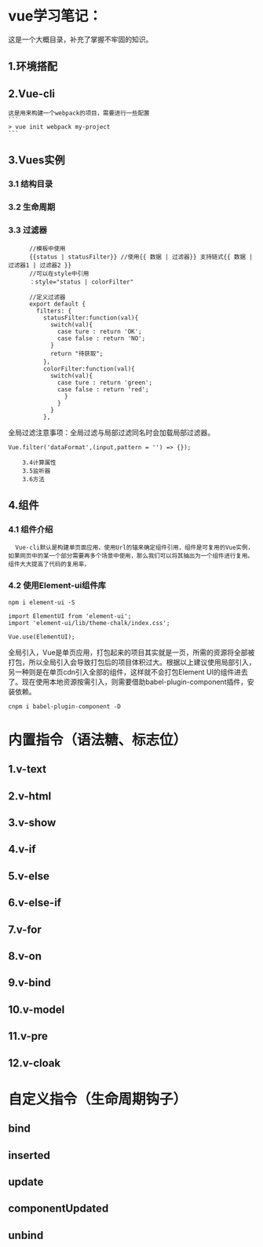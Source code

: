 # vue学习笔记：

这是一个大概目录，补充了掌握不牢固的知识。


## 1.环境搭配
## 2.Vue-cli
    这是用来构建一个webpack的项目，需要进行一些配置
    ```
    > vue init webpack my-project
    ```
## 3.Vues实例
### 3.1  结构目录
### 3.2  生命周期
### 3.3  过滤器
```
      //模板中使用
      {{status | statusFilter}} //使用{{ 数据 | 过滤器}} 支持链式{{ 数据 | 过滤器1 | 过滤器2 }}
      //可以在style中引用
      ：style="status | colorFilter"

      //定义过滤器
      export default {
        filters: {
          statusFilter:function(val){
            switch(val){
              case ture : return 'OK';
              case false : return 'NO';
            }
            return "待获取";
          }，
          colorFilter:function(val){
            switch(val){
              case ture : return 'green';
              case false : return 'red';
                }
              }
            }
          },
```
全局过滤注意事项：全局过滤与局部过滤同名时会加载局部过滤器。
```
Vue.filter('dataFormat',(input,pattern = '') => {});
```
        3.4计算属性
        3.5监听器
        3.6方法
## 4.组件
### 4.1 组件介绍
      Vue-cli默认是构建单页面应用，使用Url的锚来确定组件引用，组件是可复用的Vue实例，如果网页中的某一个部分需要再多个场景中使用，那么我们可以将其抽出为一个组件进行复用。组件大大提高了代码的复用率，
### 4.2 使用Element-ui组件库
```
npm i element-ui -S
```

```
import ElementUI from 'element-ui';
import 'element-ui/lib/theme-chalk/index.css';

Vue.use(ElementUI);

```
全局引入，Vue是单页应用，打包起来的项目其实就是一页，所需的资源将全部被打包，所以全局引入会导致打包后的项目体积过大。根据以上建议使用局部引入，另一种则是在单页cdn引入全部的组件，这样就不会打包Element UI的组件进去了。现在使用本地资源按需引入，则需要借助babel-plugin-component插件，安装依赖。

```
cnpm i babel-plugin-component -D
```


# 内置指令（语法糖、标志位）
## 1.v-text
## 2.v-html
## 3.v-show
## 4.v-if
## 5.v-else
## 6.v-else-if
## 7.v-for
## 8.v-on
## 9.v-bind
## 10.v-model
## 11.v-pre
## 12.v-cloak

# 自定义指令（生命周期钩子）
## bind
## inserted
## update
## componentUpdated
## unbind

